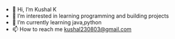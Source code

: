 - 👋 Hi, I’m Kushal K
- 👀 I’m interested in learning programming and building projects 
- 🌱 I’m currently learning java,python
- 📫 How to reach me kushal230803@gmail.com

<!---
Kushal1221/Kushal1221 is a ✨ special ✨ repository because its `README.md` (this file) appears on your GitHub profile.
You can click the Preview link to take a look at your changes.
--->
